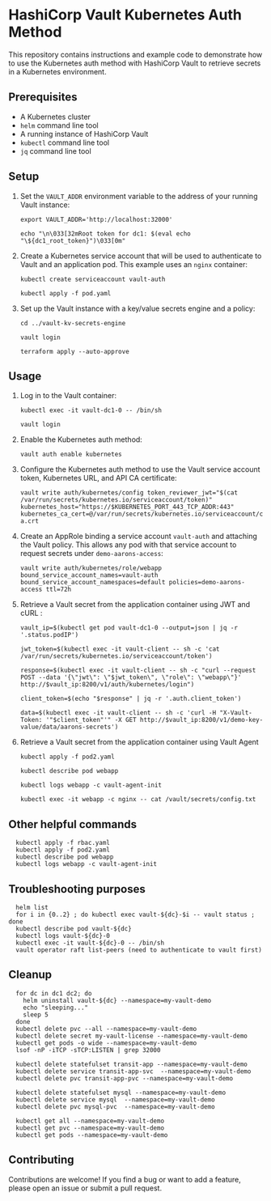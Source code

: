# HashiCorp Vault Kubernetes Auth Method

This repository contains instructions and example code to demonstrate how to use the Kubernetes auth method with HashiCorp Vault to retrieve secrets in a Kubernetes environment.

## Prerequisites

- A Kubernetes cluster
- `helm` command line tool
- A running instance of HashiCorp Vault
- `kubectl` command line tool
- `jq` command line tool

## Setup

1. Set the `VAULT_ADDR` environment variable to the address of your running Vault instance:

    ```export VAULT_ADDR='http://localhost:32000'```

    ```echo "\n\033[32mRoot token for dc1: $(eval echo "\${dc1_root_token}")\033[0m"```

2. Create a Kubernetes service account that will be used to authenticate to Vault and an application pod. This example uses an `nginx` container:

    ```kubectl create serviceaccount vault-auth```

    ```kubectl apply -f pod.yaml```


3. Set up the Vault instance with a key/value secrets engine and a policy:

    ```cd ../vault-kv-secrets-engine```

    ```vault login```

    ```terraform apply --auto-approve```


## Usage

1. Log in to the Vault container:

    ```kubectl exec -it vault-dc1-0 -- /bin/sh```

    ```vault login```

2. Enable the Kubernetes auth method:

    ```vault auth enable kubernetes```

3. Configure the Kubernetes auth method to use the Vault service account token, Kubernetes URL, and API CA certificate:

    ```vault write auth/kubernetes/config token_reviewer_jwt="$(cat /var/run/secrets/kubernetes.io/serviceaccount/token)" kubernetes_host="https://$KUBERNETES_PORT_443_TCP_ADDR:443" kubernetes_ca_cert=@/var/run/secrets/kubernetes.io/serviceaccount/ca.crt```

4. Create an AppRole binding a service account `vault-auth` and attaching the Vault policy. This allows any pod with that service account to request secrets under `demo-aarons-access`:

    ```vault write auth/kubernetes/role/webapp bound_service_account_names=vault-auth bound_service_account_namespaces=default policies=demo-aarons-access ttl=72h```

5. Retrieve a Vault secret from the application container using JWT and cURL :

     ```vault_ip=$(kubectl get pod vault-dc1-0 --output=json | jq -r '.status.podIP')```

     ```jwt_token=$(kubectl exec -it vault-client -- sh -c 'cat /var/run/secrets/kubernetes.io/serviceaccount/token')```

     ```response=$(kubectl exec -it vault-client -- sh -c "curl --request POST --data '{\"jwt\": \"$jwt_token\", \"role\": \"webapp\"}' http://$vault_ip:8200/v1/auth/kubernetes/login")```

     ```client_token=$(echo "$response" | jq -r '.auth.client_token')```

     ```data=$(kubectl exec -it vault-client -- sh -c 'curl -H "X-Vault-Token: '"$client_token"'" -X GET http://$vault_ip:8200/v1/demo-key-value/data/aarons-secrets')```

6. Retrieve a Vault secret from the application container using Vault Agent

     ```kubectl apply -f pod2.yaml```

     ```kubectl describe pod webapp```

     ```kubectl logs webapp -c vault-agent-init```
     
     ```kubectl exec -it webapp -c nginx -- cat /vault/secrets/config.txt```


## Other helpful commands
```
  kubectl apply -f rbac.yaml
  kubectl apply -f pod2.yaml
  kubectl describe pod webapp
  kubectl logs webapp -c vault-agent-init
```

## Troubleshooting purposes
```
  helm list
  for i in {0..2} ; do kubectl exec vault-${dc}-$i -- vault status ; done
  kubectl describe pod vault-${dc}
  kubectl logs vault-${dc}-0
  kubectl exec -it vault-${dc}-0 -- /bin/sh
  vault operator raft list-peers (need to authenticate to vault first)  
```

## Cleanup

```
  for dc in dc1 dc2; do
    helm uninstall vault-${dc} --namespace=my-vault-demo
    echo "sleeping..."
    sleep 5
  done
  kubectl delete pvc --all --namespace=my-vault-demo
  kubectl delete secret my-vault-license --namespace=my-vault-demo
  kubectl get pods -o wide --namespace=my-vault-demo
  lsof -nP -iTCP -sTCP:LISTEN | grep 32000

  kubectl delete statefulset transit-app --namespace=my-vault-demo
  kubectl delete service transit-app-svc  --namespace=my-vault-demo
  kubectl delete pvc transit-app-pvc --namespace=my-vault-demo

  kubectl delete statefulset mysql --namespace=my-vault-demo
  kubectl delete service mysql  --namespace=my-vault-demo
  kubectl delete pvc mysql-pvc  --namespace=my-vault-demo

  kubectl get all --namespace=my-vault-demo
  kubectl get pvc --namespace=my-vault-demo
  kubectl get pods --namespace=my-vault-demo

```

## Contributing

Contributions are welcome! If you find a bug or want to add a feature, please open an issue or submit a pull request.